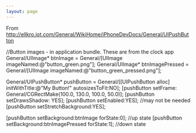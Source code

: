 ```yaml
---
layout: page
---
```




From http://ellkro.jot.com/General/WikiHome/iPhoneDevDocs/General/UIPushButton

    
//Button images - in application bundle.  These are from the clock app
General/UIImage* btnImage = General/[UIImage imageNamed:@"button_green.png"];
General/UIImage* btnImagePressed = General/[UIImage imageNamed:@"button_green_pressed.png"];

General/UIPushButton* pushButton = General/[[UIPushButton alloc] initWithTitle:@"My Button!" autosizesToFit:NO];
[pushButton setFrame: General/CGRectMake(100.0, 130.0, 100.0, 50.0)];
[pushButton setDrawsShadow: YES];
[pushButton setEnabled:YES];  //may not be needed
[pushButton setStretchBackground:YES];

[pushButton setBackground:btnImage forState:0];  //up state
[pushButton setBackground:btnImagePressed forState:1]; //down state
